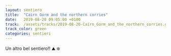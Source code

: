 ```yaml
---
layout: sentiero
title:  "Cairn Gorm and the northern corries"
date:   2019-08-20 09:05:00 +0100
track:  /assets/tracks/2019-08-20-Cairn_Gorm_and_the_northern_corries.gpx
track_color: green
categories: sentieri
---
```


Un altro bel sentiero!! :mountain: :snowflake:
